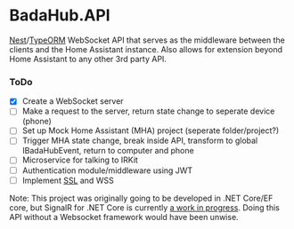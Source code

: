 # BadaHub.API
[Nest](https://nestjs.com/)/[TypeORM](http://typeorm.io) WebSocket API that serves as the middleware between the clients and the Home Assistant instance. Also allows for extension beyond Home Assistant to any other 3rd party API.

### ToDo
- [x] Create a WebSocket server
- [ ] Make a request to the server, return state change to seperate device (phone)
- [ ] Set up Mock Home Assistant (MHA) project (seperate folder/project?)
- [ ] Trigger MHA state change, break inside API, transform to global IBadaHubEvent, return to computer and phone
- [ ] Microservice for talking to IRKit
- [ ] Authentication module/middleware using JWT
- [ ] Implement [SSL](https://www.google.com/search?q=nginx+docker+ssl&rlz=1C1MKDC_enUS768US768&oq=nginx+docker+ssl&aqs=chrome..69i57j0l4.2543j0j7&sourceid=chrome&ie=UTF-8) and WSS

Note: This project was originally going to be developed in .NET Core/EF core, but SignalR for .NET Core is currently [a work in progress](https://github.com/aspnet/SignalR). Doing this API without a Websocket framework would have been unwise.
